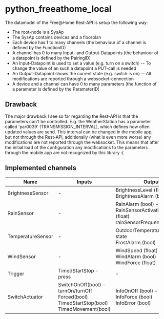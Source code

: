 # python_freeathome_local

The datamodel of the Free@Home Rest-API is setup the following way:
- The root-node is a SysAp
- The SysAp contains devices and a floorplan
- Each device has 1 to many channels (the behaviour of a channel is defined by the FunctionID)
- A channel has 0 to many Input- and Output-Datapoints (the behaviour of a datapoint is defined by the PairingID)
- An Input-Datapoint is used to set a value (e.g. turn on a switch)
-- To change the value of an such a datapoint a PUT-call is needed
- An Output-Datapoint shows the current state (e.g. switch is on)
-- All modifications are reported through a websocket-connection
- A device and a channel can have 0 to many parameters (the function of a parameter is defined by the ParameterID)

## Drawback
The major drawback I see so far regarding the Rest-API is that the parameters can't be controlled.
E.g. the WeatherStation has a parameter called 'par0039' (TRANSMISSION_INTERVAL), which defines how often updated values are send. This interval can be changed in the mobile app, but not through the Rest-API, additionally (what is even more worse) any modifications are not reported through the websocket. This means that after the initial load of the configuration any modifications to the parameters through the mobile app are not recognized by this library :(

## Implemented channels
| Name | Inputs | Outputs |
|--|--|--|
| BrightnessSensor | - | BrightnessLevel (float) - state<br>BrightnessAlarm (bool) |
| RainSensor       | - | RainAlarm (bool) - state<br>RainSensorActivationPercentage (float)<br>rainSensorFrequency (float) |
| TemperatureSensor | - | OutdoorTemperature (float) - state<br>FrostAlarm (bool) |
| WindSensor | - | WindSpeed (float) - state<br>WindAlarm (bool)<br>WindForce (float) |
| Trigger | TimedStartStop - press | - |
| SwitchActuator | SwitchOnOff(bool) - turnOn/turnOff<br>Forced(bool)<br>TimedStartStop(bool)<br>TimedMovement(bool) | InfoOnOff (bool) - state<br>InfoForce (bool)<br>InfoError (bool) |
